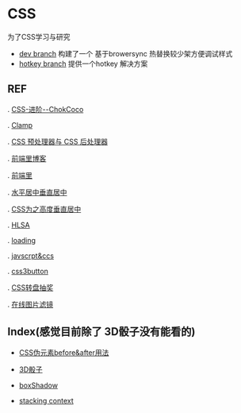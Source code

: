 # CSS
为了CSS学习与研究

- [dev branch](https://github.com/advence-liz/CSS/tree/dev) 构建了一个 基于browersync 热替换较少架方便调试样式
- [hotkey branch](https://github.com/advence-liz/CSS/tree/hotkey) 提供一个hotkey 解决方案
## REF 

. <a href="http://www.cnblogs.com/coco1s/category/833837.html" target="_blank">CSS-进阶--ChokCoco</a>

. <a href="https://github.com/josephschmitt/Clamp.js" target="_blank">Clamp</a>

. <a href="http://zhaolei.info/2014/01/04/css-preprocessor-and-postprocessor/#more" target="_blank">CSS 预处理器与 CSS 后处理器</a>

. <a href="http://www.cnblogs.com/lhb25/category/146075.html" target="_blank">前端里博客</a>

. <a href="http://www.yyyweb.com/" target="_blank">前端里</a>

. <a href="http://www.cnblogs.com/CandyManPing/p/5517327.html" target="_blank">水平居中垂直居中</a>

. [CSS为之高度垂直居中](http://www.cnblogs.com/rubylouvre/archive/2010/07/08/1774025.html)

. <a href="http://hslpicker.com/#43a34f,0.9" target="_blank">HLSA</a>

. [loading](https://zhuanlan.zhihu.com/p/24464355?refer=itlion114)

. [javscrpt&ccs](https://zhuanlan.zhihu.com/p/24162642)

. [css3button](http://mp.weixin.qq.com/s?__biz=MjM5MDk5MzE2Mw%3D%3D&mid=2527294515&idx=1&sn=ae0f5d215788ea492b217b32c287c501&chksm=b5eb8a57829c0341dc16ca158ccbefc3d5bb4596f2f73516ebb485aa6b9673a1f9f0b1ec292e&mpshare=1&scene=1&srcid=1213nYC6j18lveohWCs4wuXs)

. [CSS转盘抽奖](https://segmentfault.com/r/1250000008053580?shareId=1210000008053592)

. [在线图片滤镜](http://filter.awesomes.cn/)

## Index(感觉目前除了 3D骰子没有能看的)

- [CSS伪元素before&after用法](https://advence-liz.github.io/CSS/src/beforeafter.html)

- [3D骰子](https://advence-liz.github.io/CSS/src/3ddice.html)

- [boxShadow](https://advence-liz.github.io/CSS/src/boxShadow.html)

- [stacking context](https://advence-liz.github.io/CSS/src/stacking.html)

